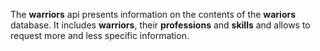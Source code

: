 The **warriors** api presents information on the contents of the **wariors** database. 
It includes **warriors**, their **professions** and **skills** and allows to request more and less specific information.